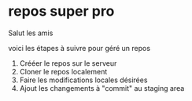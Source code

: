 # repos super pro
Salut les amis

voici les étapes à suivre pour géré un repos

1. Crééer le repos sur le serveur
1. Cloner le repos localement
1. Faire les modifications locales désirées
1. Ajout les changements à "commit" au staging area
